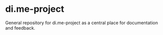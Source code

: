 di.me-project
====

General repository for di.me-project as a central place for documentation and feedback.
